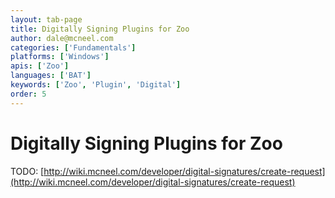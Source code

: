 ```yaml
---
layout: tab-page
title: Digitally Signing Plugins for Zoo
author: dale@mcneel.com
categories: ['Fundamentals']
platforms: ['Windows']
apis: ['Zoo']
languages: ['BAT']
keywords: ['Zoo', 'Plugin', 'Digital']
order: 5
---
```


# Digitally Signing Plugins for Zoo

TODO: [http://wiki.mcneel.com/developer/digital-signatures/create-request](http://wiki.mcneel.com/developer/digital-signatures/create-request)
